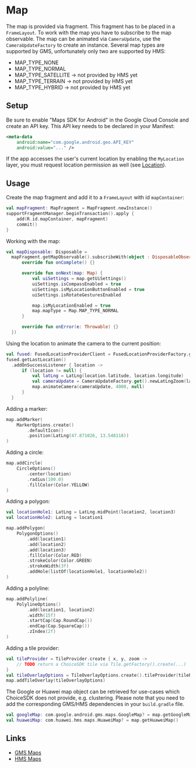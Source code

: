 # Map

The map is provided via fragment. This fragment has to be placed in a `FrameLayout`. To work with the map you have to subscribe to the map observable. The map can be animated via `CameraUpdate`, use the `CameraUpdateFactory` to create an instance. Several map types are supported by GMS, unfortunately only two are supported by HMS:  
- MAP_TYPE_NONE
- MAP_TYPE_NORMAL
- MAP_TYPE_SATELLITE -> not provided by HMS yet
- MAP_TYPE_TERRAIN   -> not provided by HMS yet
- MAP_TYPE_HYBRID    -> not provided by HMS yet

## Setup
Be sure to enable "Maps SDK for Android" in the Google Cloud Console and create an API key. This API key needs to be declared in your Manifest:
```xml
<meta-data
    android:name="com.google.android.geo.API_KEY"
    android:value="..." />
```

If the app accesses the user's current location by enabling the `MyLocation` layer, you must request location permission as well (see [Location](./location.md)).

## Usage

Create the map fragment and add it to a `FrameLayout` with id `mapContainer`:
```kotlin
val mapFragment: MapFragment = MapFragment.newInstance()
supportFragmentManager.beginTransaction().apply {
    add(R.id.mapContainer, mapFragment)
    commit()
}
```

Working with the map:
```kotlin
val mapDisposable: Disposable =
  mapFragment.getMapObservable().subscribeWith(object : DisposableObserver<Map>() {
      override fun onComplete() {}

      override fun onNext(map: Map) {
          val uiSettings = map.getUiSettings()
          uiSettings.isCompassEnabled = true
          uiSettings.isMyLocationButtonEnabled = true
          uiSettings.isRotateGesturesEnabled

          map.isMyLocationEnabled = true
          map.mapType = Map.MAP_TYPE_NORMAL
      }

      override fun onError(e: Throwable) {}
  })
```

Using the location to animate the camera to the current position:
```kotlin
val fused: FusedLocationProviderClient = FusedLocationProviderFactory.getFusedLocationProviderClient(this)
fused.getLastLocation()
  .addOnSuccessListener { location ->
      if (location != null) {
          val latLng = LatLng(location.latitude, location.longitude)
          val cameraUpdate = CameraUpdateFactory.get().newLatLngZoom(latLng, 13f)
          map.animateCamera(cameraUpdate, 4000, null)
      }
  }
```

Adding a marker:
```kotlin
map.addMarker(
    MarkerOptions.create()
        .defaultIcon()
        .position(LatLng(47.871026, 13.548118))
)
```

Adding a circle:
```kotlin
map.addCircle(
    CircleOptions()
        .center(location)
        .radius(100.0)
        .fillColor(Color.YELLOW)
)
```

Adding a polygon:
```kotlin
val locationHole1: LatLng = LatLng.midPoint(location2, location3)
val locationHole2: LatLng = location1

map.addPolygon(
    PolygonOptions()
        .add(location1)
        .add(location2)
        .add(location3)
        .fillColor(Color.RED)
        .strokeColor(Color.GREEN)
        .strokeWidth(3f)
        .addHole(listOf(locationHole1, locationHole2))
)
```

Adding a polyline:
```kotlin
map.addPolyline(
    PolylineOptions()
        .add(location1, location2)
        .width(15f)
        .startCap(Cap.RoundCap())
        .endCap(Cap.SquareCap())
        .zIndex(2f)
)
```

Adding a tile provider:
```kotlin
val tileProvider = TileProvider.create { x, y, zoom ->
    // TODO return a ChoiceSDK tile via Tile.getFactory().create(...)
}
val tileOverlayOptions = TileOverlayOptions.create().tileProvider(tileProvider)
map.addTileOverlay(tileOverlayOptions)
```

The Google or Huawei map object can be retrieved for use-cases which ChoiceSDK does not provide, e.g. clustering. Please note that you need to add the corresponding GMS/HMS dependencies in your `build.gradle` file.
```kotlin
val googleMap: com.google.android.gms.maps.GoogleMap? = map.getGoogleMap()
val huaweiMap: com.huawei.hms.maps.HuaweiMap? = map.getHuaweiMap()
```

## Links
- [GMS Maps](https://developers.google.com/maps/documentation/android-sdk/overview)
- [HMS Maps](https://developer.huawei.com/consumer/en/hms/huawei-MapKit)